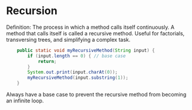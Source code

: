 # Recursion

Definition: The process in which a method calls itself continuously. 
A method that calls itself is called a recursive method. Useful for factorials,
transversing trees, and simplifying a complex task.

``` java 
    public static void myRecursiveMethod(String input) {
        if (input.length == 0) { // base case
            return;
        }
        System.out.print(input.charAt(0));
        myRecursiveMethod(input.substring(1));
    }
```

Always have a base case to prevent the recursive method from becoming an infinite loop.

